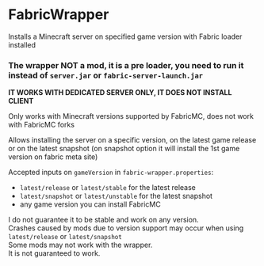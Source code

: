 # FabricWrapper
Installs a Minecraft server on specified game version with Fabric loader installed

### The wrapper NOT a mod, it is a pre loader, you need to run it instead of `server.jar` or `fabric-server-launch.jar`

**IT WORKS WITH DEDICATED SERVER ONLY, IT DOES NOT INSTALL CLIENT**

Only works with Minecraft versions supported by FabricMC, does not work with FabricMC forks

Allows installing the server on a specific version, on the latest game release or on the latest snapshot 
(on snapshot option it will install the 1st game version on fabric meta site)

Accepted inputs on `gameVersion` in `fabric-wrapper.properties`:
- `latest/release` or `latest/stable` for the latest release 
- `latest/snapshot` or `latest/unstable` for the latest snapshot
- any game version you can install FabricMC

I do not guarantee it to be stable and work on any version.  
Crashes caused by mods due to version support may occur when using `latest/release` or `latest/snapshot`  
Some mods may not work with the wrapper.  
It is not guaranteed to work.
